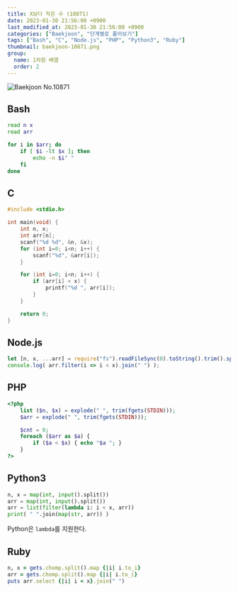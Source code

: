 ```yaml
---
title: X보다 작은 수 (10871)
date: 2023-01-30 21:56:00 +0900
last_modified_at: 2023-01-30 21:56:00 +0900
categories: ["Baekjoon", "단계별로 풀어보기"]
tags: ["Bash", "C", "Node.js", "PHP", "Python3", "Ruby"]
thumbnail: baekjoon-10871.png
group:
  name: 1차원 배열
  order: 2
---
```


![Baekjoon No.10871](baekjoon-10871.png)

## Bash
```bash
read n x
read arr

for i in $arr; do
	if [ $i -lt $x ]; then
		echo -n $i" "
	fi
done
```

## C
```c
#include <stdio.h>

int main(void) {
	int n, x;
	int arr[n];
	scanf("%d %d", &n, &x);
	for (int i=0; i<n; i++) {
		scanf("%d", &arr[i]);
	}

	for (int i=0; i<n; i++) {
		if (arr[i] < x) {
			printf("%d ", arr[i]);
		}
	}

	return 0;
}
```

## Node.js
```javascript
let [n, x, ...arr] = require("fs").readFileSync(0).toString().trim().split(/ |\n/).map(Number);
console.log( arr.filter(i => i < x).join(" ") );
```

## PHP
```php
<?php
	list ($n, $x) = explode(" ", trim(fgets(STDIN)));
	$arr = explode(" ", trim(fgets(STDIN)));

	$cnt = 0;
	foreach ($arr as $a) {
		if ($a < $x) { echo "$a "; }
	}
?>
```

## Python3
```python
n, x = map(int, input().split())
arr = map(int, input().split())
arr = list(filter(lambda i: i < x, arr))
print( " ".join(map(str, arr)) )
```
Python은 `lambda`를 지원한다.

## Ruby
```ruby
n, x = gets.chomp.split().map {|i| i.to_i}
arr = gets.chomp.split().map {|i| i.to_i}
puts arr.select {|i| i < x}.join(" ")
```
